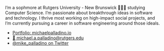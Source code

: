 I’m a sophmore at Rutgers University - New Brunswick 🧑🏻‍🎓 studying Computer Science. I’m passionate about breakthrough ideas in software and technology. I thrive most working on high-impact social projects, and I’m currently pursuing a career in software engineering around those ideals.

- [Portfolio: michaelpalladino.io](https://michaelpalladino.io)
- [📧 michael.a.palladino@rutgers.edu](mailto:michael.a.palladino@rutgers.edu)
- [@mike_palladino on Twitter](https://twitter.com/mike_palladino)
